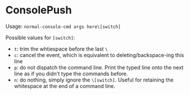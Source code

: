 ConsolePush
===

Usage: `normal-console-cmd args here\[switch]`

Possible values for `[switch]`:
* `t`: trim the whtiespace before the last `\`
* `c`: cancel the event, which is equivalent to deleting/backspace-ing this line
* `p`: do not dispatch the command line. Print the typed line onto the next line as if you didn't type the commands before.
* `n`: do nothing, simply ignore the `\[switch]`. Useful for retaining the whitespace at the end of a command line.
